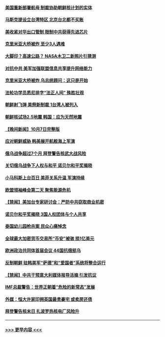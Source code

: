 #### [美国重新部署航母 制裁协助朝鲜核计划的实体](../pages/prog202/a103546969.md?t=10090450) 
#### [马斯克提设立台湾特区 北京台北都不买账](../pages/prog202/a103546906.md?t=10090450) 
#### [美收紧对华出口管制 限制中共获得先进芯片](../pages/prog202/a103546848.md?t=10090450) 
#### [克里米亚大桥被炸 至少3人遇难](../pages/prog202/a103546850.md?t=10090450) 
#### [大脚印？高速公路？ NASA木卫二新照片引猜测](../pages/prog202/a103546783.md?t=10090450) 
#### [对抗中共 美军加强联盟信息共享提升网络能力](../pages/prog202/a103546777.md?t=10090450) 
#### [克里米亚大桥被炸 乌总统顾问：这只是开始](../pages/prog202/a103546760.md?t=10090450) 
#### [法轮功学员悉尼排字“法正人间” 殊胜壮观](../pages/prog202/a103546756.md?t=10090450) 
#### [朝鲜射飞弹 美祭新制裁 1台湾人被列入](../pages/prog202/a103546683.md?t=10090450) 
#### [朝鲜核试场2.5地震 韩国：应为天然地震](../pages/prog202/a103546668.md?t=10090450) 
#### [【晚间新闻】10月7日完整版](../pages/prog202/a103546491.md?t=10090450) 
#### [应对朝鲜威胁 韩美展开航舰海上军演](../pages/prog202/a103546512.md?t=10090450) 
#### [俄乌战争超过7个月 拜登警告核武大战风险](../pages/prog202/a103546523.md?t=10090450) 
#### [关切俄乌战争下人权与和平 诺贝尔和平奖揭晓](../pages/prog202/a103546525.md?t=10090450) 
#### [小马科斯上台百日 美菲关系升温 军演持续](../pages/prog202/a103546414.md?t=10090450) 
#### [欧盟领袖峰会第二天 聚焦能源危机](../pages/prog202/a103546402.md?t=10090450) 
#### [【禁闻】美加台专家研讨会：严防中共窃取商业机密](../pages/prog202/a103546197.md?t=10090450) 
#### [诺贝尔和平奖揭晓 3国人权团体与个人共享](../pages/prog202/a103546163.md?t=10090450) 
#### [泰国幼儿园枪杀案 民众心痛悼念](../pages/prog202/a103546172.md?t=10090450) 
#### [全球最大加密货币交易所“币安”被骇 损1亿美元](../pages/prog202/a103546284.md?t=10090450) 
#### [欧洲政治共同体首届会议 44国抗俄挺乌](../pages/prog202/a103546160.md?t=10090450) 
#### [反制朝鲜 驻韩美军“萨德”和“爱国者”系统将整合运行](../pages/prog202/a103546237.md?t=10090450) 
#### [【禁闻】中共干预意大利媒体报导活摘 引发抗议](../pages/prog202/a103546201.md?t=10090450) 
#### [IMF总裁警告：世界正朝着“危险的新常态”发展](../pages/prog202/a103546236.md?t=10090450) 
#### [外媒：恒大许家印拥英国最贵豪宅 或卖房还债](../pages/prog202/a103546145.md?t=10090450) 
#### [拜登警告核末日 扎波罗热核电厂风险升](../pages/prog202/a103546158.md?t=10090450) 

----
#### [ >>> 更早内容 <<< ](../indexes/prog202-earlier.md)
